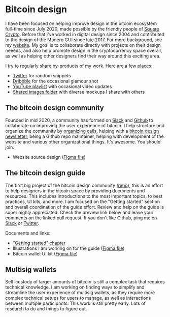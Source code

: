 # Bitcoin design

I have been focused on helping improve design in the bitcoin ecosystem full-time since July 2020, made possible by the friendly people of [Square Crypto](https://squarecrypto.org). Before that I've worked in digital design since 2004 and contributed to the design of the Monero GUI since late 2017. For more background, see my [website](https://www.germanysbestkeptsecret.com). My goal is to collaborate directly with projects on their design neeeds, and also help promote design in the cryptocurrency space overall, as well as helping other designers find their way around this exciting area.

I try to regularly share by-products of my work. Here are a few places:

- [Twitter](http://twitter.com/gbks) for random snippets
- [Dribbble](https://dribbble.com/GBKS) for the occasional glamour shot
- [YouTube playlist](https://youtube.com/playlist?list=PL4hsXZYKTCz15guoMZUumWVlL79NlrXYO) with occasional video updates
- [Shared images folder](/shared-images) with diverse mockups I share with others

## The bitcoin design community

Founded in mid 2020, a community has formed on [Slack](http://bitcoindesigners.org) and [Github](https://github.com/bitcoindesign) to collaborate on improving the user experience of bitcoin. I help structure and organize the community by [organizing calls](https://github.com/BitcoinDesign/Meta/issues), helping with a [bitcoin design newsletter](https://bitcoindesign.substack.com), being a Github repo maintainer, helping with development of the website and various other organizational things. It's awesome. You should join.

- Website source design ([Figma file](https://www.figma.com/community/file/862622015964353400/Bitcoin-Designers-site))

## The bitcoin design guide

The first big project of the bitcoin design community ([repo](https://github.com/BitcoinDesign/Guide)), this is an effort to help designers in the bitcoin space by providing documents and resources. This includes introductions to the most important topics, to best practices, UI kits, and more. I am focused on the "Getting started" section and overall coordination of the guide effort. Review and help on the guide is super highly appreciated. Check the preview link below and leave your comments on the linked pull request. If you don't like Github, ping me on [Slack](http://bitcoindesigners.org) or [Twitter](https://twitter.com/gbks).

Documents and links:

- ["Getting started" chapter](https://bitcoin.design/guide/getting-started/introduction/)
- Illustrations I am working on for the guide ([Figma file](https://www.figma.com/community/file/888680264445459448/Bitcoin-Design-Guide-Illustrations-(work-in-progress%2C-only-by-me)))
- Bitcoin wallet UI kit ([Figma file](https://www.figma.com/community/file/916680391812923706/Bitcoin-Wallet-UI-Kit-(work-in-progress)))

## Multisig wallets

Self-custody of larger amounts of bitcoin is still a complex task that requires technical knowledge. I am working on finding ways to simplify and streamline the user experience of multisig wallets, as they require more complex technical setups for users to manage, as well as interactions between multiple participants. This work is still pretty early. Lots of research to do and things to figure out.

